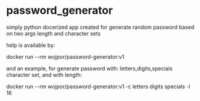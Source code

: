 # password_generator

simply python docerized app created for generate random password based on two args length and character sets

help is available by:

docker run --rm wojpor/password-generator:v1

and an example, for generate password with: letters,digits,specials character set, and with length:

docker run --rm wojpor/password-generator:v1 -c letters digits specials -l 16
